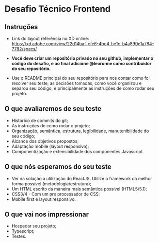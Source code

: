 # Desafio Técnico Frontend

## Instruções

- Link do layout referência no XD online: https://xd.adobe.com/view/22d14baf-cfe6-4be4-be1c-b4a890e1a784-7782/specs/

- **Você deve criar um repositório privado no seu github, implementar o código do desafio, e ao final adicione @leoronne como contribuidor do seu repositório.**

- Use o README principal do seu repositório para nos contar como foi resolver seu teste, as decisões tomadas, como você organizou e separou seu código, e principalmente as instruções de como rodar seu projeto.

## O que avaliaremos de seu teste

- Histórico de commits do git;
- As instruções de como rodar o projeto;
- Organização, semântica, estrutura, legibilidade, manutenibilidade do seu código;
- Alcance dos objetivos propostos;
- Adaptação mobile (layout responsivo);
- Componentização e extensibilidade dos componentes Javascript.

## O que nós esperamos do seu teste

- Ver na solução a utilização do ReactJS. Utilize o framework da melhor forma possível (metodologia/estrutura);
- Um HTML escrito da maneira mais semântica possível (HTML5/5.1);
- CSS3/4 - Com um pre processador de CSS;
- Mobile first e layout responsivo.

## O que vai nos impressionar

- Hospedar seu projeto;
- Typescript;
- Testes.

